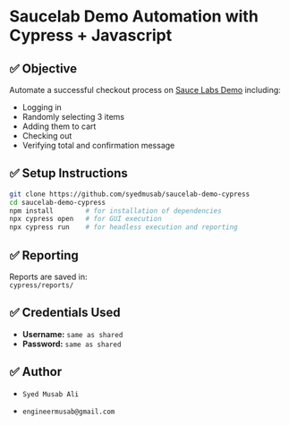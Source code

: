 # Saucelab Demo Automation with Cypress + Javascript

## ✅ Objective
Automate a successful checkout process on [Sauce Labs Demo](https://www.saucedemo.com/) including:
- Logging in
- Randomly selecting 3 items
- Adding them to cart
- Checking out
- Verifying total and confirmation message

## ✅ Setup Instructions
```bash
git clone https://github.com/syedmusab/saucelab-demo-cypress
cd saucelab-demo-cypress
npm install        # for installation of dependencies
npx cypress open   # for GUI execution
npx cypress run    # for headless execution and reporting
```

## ✅ Reporting
Reports are saved in:  
`cypress/reports/`

## ✅ Credentials Used
- **Username:** `same as shared`
- **Password:** `same as shared`

## ✅ Author
- `Syed Musab Ali`

- `engineermusab@gmail.com`